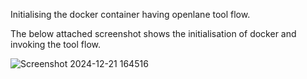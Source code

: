 Initialising the docker container having openlane tool flow.

The below attached screenshot shows the initialisation of docker and invoking the tool flow.

![Screenshot 2024-12-21 164516](https://github.com/user-attachments/assets/62f4c6fa-3d5b-4086-a673-0226937c72d1)
